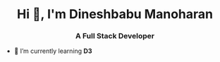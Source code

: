 <h1 align="center">Hi 👋, I'm Dineshbabu Manoharan</h1>
<h3 align="center">A Full Stack Developer</h3>

- 🌱 I’m currently learning **D3**
